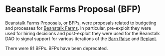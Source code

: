 # Beanstalk Farms Proposal (BFP)

Beanstalk Farms Proposals, or BFPs, were proposals related to budgeting and processes for [Beanstalk Farms](https://docs.bean.money/governance/beanstalk-farms). In particular, pre-exploit they were used for hiring decisions and post-exploit they were used for the Beanstalk DAO to signal support for various iterations of the [Barn Raise](https://docs.bean.money/additional-resources/glossary#barn-raise) and [Replant](https://docs.bean.money/additional-resources/glossary#replant).

There were 81 BFPs. BFPs have been deprecated.
